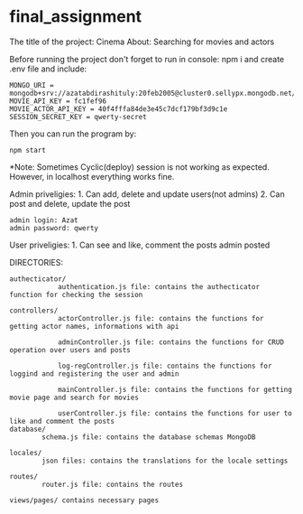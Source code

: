 # final_assignment
The title of the project: Cinema
About: Searching for movies and actors

Before running the project don't forget to run in console: npm i and create .env file and include:

    MONGO_URI = mongodb+srv://azatabdirashituly:20feb2005@cluster0.sellypx.mongodb.net/movieApp
    MOVIE_API_KEY = fc1fef96
    MOVIE_ACTOR_API_KEY = 40f4fffa84de3e45c7dcf179bf3d9c1e
    SESSION_SECRET_KEY = qwerty-secret

Then you can run the program by:

    npm start

*Note:
    Sometimes Cyclic(deploy) session is not working as expected.
    However, in localhost everything works fine.

Admin priveligies: 
    1. Can add, delete and update users(not admins)
    2. Can post and delete, update the post

    admin login: Azat
    admin password: qwerty

User priveligies:
    1. Can see and like, comment the posts admin posted

DIRECTORIES:

    authecticator/
                authentication.js file: contains the authecticator function for checking the session

    controllers/
                actorController.js file: contains the functions for getting actor names, informations with api

                adminController.js file: contains the functions for CRUD operation over users and posts

                log-regController.js file: contains the functions for loggind and registering the user and admin

                mainController.js file: contains the functions for getting movie page and search for movies

                userController.js file: contains the functions for user to like and comment the posts
    database/
            schema.js file: contains the database schemas MongoDB

    locales/
            json files: contains the translations for the locale settings

    routes/
            router.js file: contains the routes

    views/pages/ contains necessary pages







